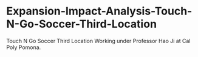 # Expansion-Impact-Analysis-Touch-N-Go-Soccer-Third-Location
Touch N Go Soccer Third Location Working under Professor Hao Ji at Cal Poly Pomona. 
